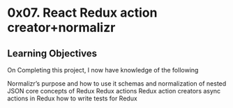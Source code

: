 # 0x07. React Redux action creator+normalizr

## Learning Objectives

On Completing this project, I now have knowledge of the following

Normalizr’s purpose and how to use it
schemas and normalization of nested JSON
core concepts of Redux
Redux actions
Redux action creators
async actions in Redux
how to write tests for Redux